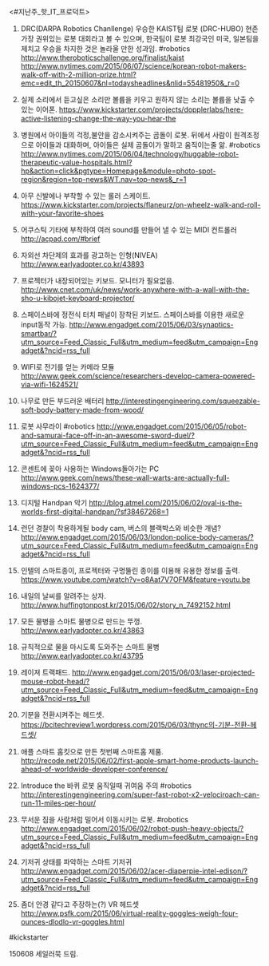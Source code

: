<#지난주_핫_IT_프로덕트>

1. DRC(DARPA Robotics Chanllenge) 우승한 KAIST팀 로봇 (DRC-HUBO)
현존 가장 권위있는 로봇 대회라고 볼 수 있으며,
한국팀이 로봇 최강국인 미국, 일본팀을 제치고 우승을 차지한 것은 놀라울 만한 성과임.
#robotics
http://www.theroboticschallenge.org/finalist/kaist
http://www.nytimes.com/2015/06/07/science/korean-robot-makers-walk-off-with-2-million-prize.html?emc=edit_th_20150607&nl=todaysheadlines&nlid=55481950&_r=0

2. 실제 소리에서 듣고싶은 소리만 볼륨을 키우고 원하지 않는 소리는 볼륨을 낮출 수 있는 이어폰.
https://www.kickstarter.com/projects/dopplerlabs/here-active-listening-change-the-way-you-hear-the

3. 병원에서 아이들의 걱정,불안을 감소시켜주는 곰돌이 로봇.
뒤에서 사람이 원격조정으로 아이들과 대화하며, 아이들은 실제 곰돌이가 말하고 움직이는줄 앎.
#robotics
http://www.nytimes.com/2015/06/04/technology/huggable-robot-therapeutic-value-hospitals.html?hp&action=click&pgtype=Homepage&module=photo-spot-region&region=top-news&WT.nav=top-news&_r=1

4. 아무 신발에나 부착할 수 있는 롤러 스케이트.
https://www.kickstarter.com/projects/flaneurz/on-wheelz-walk-and-roll-with-your-favorite-shoes

5. 어쿠스틱 기타에 부착하여 여러 sound를 만들어 낼 수 있는 MIDI 컨트롤러
http://acpad.com/#brief

6. 자외선 차단제의 효과를 광고하는 인형(NIVEA)
http://www.earlyadopter.co.kr/43893

7. 프로젝터가 내장되어있는 키보드. 모니터가 필요없음.
http://www.cnet.com/uk/news/work-anywhere-with-a-wall-with-the-sho-u-kibojet-keyboard-projector/

8. 스페이스바에 정전식 터치 패널이 장착된 키보드.
스페이스바를 이용한 새로운 input동작 가능.
http://www.engadget.com/2015/06/03/synaptics-smartbar/?utm_source=Feed_Classic_Full&utm_medium=feed&utm_campaign=Engadget&?ncid=rss_full

9. WIFI로 전기를 얻는 카메라 모듈
http://www.geek.com/science/researchers-develop-camera-powered-via-wifi-1624521/

10. 나무로 만든 부드러운 배터리
http://interestingengineering.com/squeezable-soft-body-battery-made-from-wood/

11. 로봇 사무라이
#robotics
http://www.engadget.com/2015/06/05/robot-and-samurai-face-off-in-an-awesome-sword-duel/?utm_source=Feed_Classic_Full&utm_medium=feed&utm_campaign=Engadget&?ncid=rss_full

12. 콘센트에 꽂아 사용하는 Windows돌아가는 PC 
http://www.geek.com/news/these-wall-warts-are-actually-full-windows-pcs-1624377/

13. 디지털 Handpan 악기
http://blog.atmel.com/2015/06/02/oval-is-the-worlds-first-digital-handpan/?sf38467268=1

14. 런던 경찰이 착용하게될 body cam, 버스의 블랙박스와 비슷한 개념?
http://www.engadget.com/2015/06/03/london-police-body-cameras/?utm_source=Feed_Classic_Full&utm_medium=feed&utm_campaign=Engadget&?ncid=rss_full

15. 인텔의 스마트종이, 프로젝터와 구멍뚤린 종이를 이용해 유용한 정보를 출력.
https://www.youtube.com/watch?v=o8Aat7V7OFM&feature=youtu.be

16. 내일의 날씨를 알려주는 상자.
http://www.huffingtonpost.kr/2015/06/02/story_n_7492152.html

17. 모든 물병을 스마트 물병으로 만드는 뚜껑.
http://www.earlyadopter.co.kr/43863

18. 규칙적으로 물을 마시도록 도와주는 스마트 물병
http://www.earlyadopter.co.kr/43795

19. 레이져 트랙패드. 
http://www.engadget.com/2015/06/03/laser-projected-mouse-robot-head/?utm_source=Feed_Classic_Full&utm_medium=feed&utm_campaign=Engadget&?ncid=rss_full

20. 기분을 전환시켜주는 헤드셋.
https://bcitechreview1.wordpress.com/2015/06/03/thync의-기분-전환-헤드셋/

21. 애플 스마트 홈킷으로 만든 첫번째 스마트홈 제품.
http://recode.net/2015/06/02/first-apple-smart-home-products-launch-ahead-of-worldwide-developer-conference/

22. Introduce the 바퀴 로봇
움직일때 귀여움 주의
#robotics
http://interestingengineering.com/super-fast-robot-x2-velociroach-can-run-11-miles-per-hour/

23. 무서운 짐을 사람처럼 밀어서 이동시키는 로봇.
#robotics
http://www.engadget.com/2015/06/02/robot-push-heavy-objects/?utm_source=Feed_Classic_Full&utm_medium=feed&utm_campaign=Engadget&?ncid=rss_full

24. 기저귀 상태를 파악하는 스마트 기저귀
http://www.engadget.com/2015/06/02/acer-diaperpie-intel-edison/?utm_source=Feed_Classic_Full&utm_medium=feed&utm_campaign=Engadget&?ncid=rss_full

25. 좀더 안경 같다고 주장하는(?) VR 헤드셋
http://www.psfk.com/2015/06/virtual-reality-goggles-weigh-four-ounces-dlodlo-vr-goggles.html

#kickstarter

150608 <tech>
세일러묵 드림.
